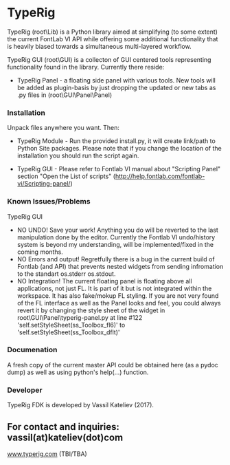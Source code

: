# TypeRig
TypeRig (root\Lib\) is a Python library aimed at simplifying (to some extent) the current FontLab VI API while offering some additional functionality that is heavily biased towards a simultaneous multi-layered workflow.

TypeRig GUI (root\GUI\) is a collecton of GUI centered tools representing functionality found in the library. Currently there reside:
- TypeRig Panel - a floating side panel with various tools. New tools will be added as plugin-basis by just dropping the updated or new tabs as .py files in (root\GUI\Panel\Panel)

### Installation
Unpack files anywhere you want. Then:
- TypeRig Module - Run the provided install.py, it will create link/path to Python Site packages. Please note that if you change the location of the installation you should run the script again.

- TypeRig GUI - Please refer to Fontlab VI manual about "Scripting Panel" section "Open the List of scripts" 
(http://help.fontlab.com/fontlab-vi/Scripting-panel/)

### Known Issues/Problems
TypeRig GUI
- NO UNDO! Save your work! Anything you do will be reverted to the last manipulation done by the editor. Currently the Fontlab VI undo/history system is beyond my understanding, will be implemented/fixed in the coming months.
- NO Errors and output! Regretfully there is a bug in the current build of Fontlab (and API) that prevents nested widgets from sending infromation to the standart os.stderr os.stdout.
- NO Integration! The current floating panel is floating above all applications, not just FL. It is part of it but is not integrated within the workspace. It has also fake/mokup FL styling. If you are not very found of the FL interface as well as the Panel looks and feel, you could always revert it by changing the style sheet of the widget in root\GUI\Panel\typerig-panel.py at line #122 'self.setStyleSheet(ss_Toolbox_fl6)' to 'self.setStyleSheet(ss_Toolbox_dflt)'

### Documenation
A fresh copy of the current master API could be obtained here (as a pydoc dump) as well as using python's help(...) function.

### Developer
TypeRig FDK is developed by Vassil Kateliev (2017).

For contact and inquiries: vassil(at)kateliev(dot)com
---
www.typerig.com (TBI/TBA)

